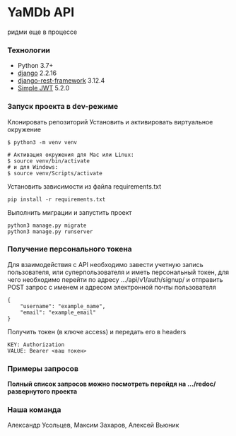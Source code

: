 # YaMDb API
ридми еще в процессе

### Технологии
- Python 3.7+
- [django](https://github.com/django/django) 2.2.16
- [django-rest-framework](https://github.com/encode/django-rest-framework) 3.12.4
- [Simple JWT](https://github.com/jazzband/djangorestframework-simplejwt) 5.2.0

### Запуск проекта в dev-режиме
Клонировать репозиторий
Установить и активировать виртуальное окружение
```
$ python3 -m venv venv

# Активация окружения для Mac или Linux:
$ source venv/bin/activate 
# и для Windows:
$ source venv/Scripts/activate 
``` 
Установить зависимости из файла requirements.txt
```
pip install -r requirements.txt
``` 
Выполнить миграции и запустить проект
```
python3 manage.py migrate
python3 manage.py runserver
``` 
### Получение персонального токена
Для взаимодействия с API необходимо завести учетную запись пользователя, 
или суперпользователя и иметь персональный токен, для чего необходимо 
перейти по адресу .../api/v1/auth/signup/ и отправить POST запрос с 
именем и адресом электронной почты пользователя
```
{
    "username": "example_name",
    "email": "example_email"
}
``` 
Получить токен (в ключе access) и передать его в headers
```
KEY: Authorization
VALUE: Bearer <ваш токен>
``` 
### Примеры запросов
**Полный список запросов можно посмотреть перейдя на .../redoc/ 
развернутого проекта**
### Наша команда
Александр Усольцев, Максим Захаров, Алексей Вьюник